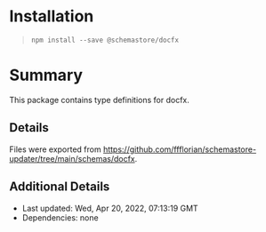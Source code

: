 # Installation
> `npm install --save @schemastore/docfx`

# Summary
This package contains type definitions for docfx.

## Details
Files were exported from https://github.com/ffflorian/schemastore-updater/tree/main/schemas/docfx.

## Additional Details
* Last updated: Wed, Apr 20, 2022, 07:13:19 GMT
* Dependencies: none
